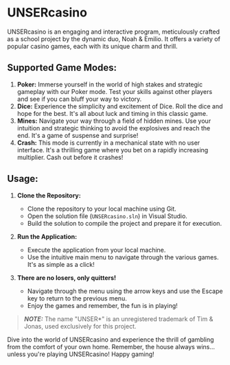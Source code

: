 # UNSERcasino

UNSERcasino is an engaging and interactive program, meticulously crafted as a school project by the dynamic duo, Noah & Emilio. It offers a variety of popular casino games, each with its unique charm and thrill.

## Supported Game Modes:
1. **Poker:** Immerse yourself in the world of high stakes and strategic gameplay with our Poker mode. Test your skills against other players and see if you can bluff your way to victory.
2. **Dice:** Experience the simplicity and excitement of Dice. Roll the dice and hope for the best. It's all about luck and timing in this classic game.
3. **Mines:** Navigate your way through a field of hidden mines. Use your intuition and strategic thinking to avoid the explosives and reach the end. It's a game of suspense and surprise!
4. **Crash:** This mode is currently in a mechanical state with no user interface. It's a thrilling game where you bet on a rapidly increasing multiplier. Cash out before it crashes!

## Usage:
1. **Clone the Repository:**
   - Clone the repository to your local machine using Git.
   - Open the solution file (`UNSERcasino.sln`) in Visual Studio.
   - Build the solution to compile the project and prepare it for execution.

2. **Run the Application:**
   - Execute the application from your local machine.
   - Use the intuitive main menu to navigate through the various games. It's as simple as a click!

3. **There are no losers, only quitters!**
   - Navigate through the menu using the arrow keys and use the Escape key to return to the previous menu.
   - Enjoy the games and remember, the fun is in playing!

> **_NOTE:_**  The name "UNSER*" is an unregistered trademark of Tim & Jonas, used exclusively for this project.

Dive into the world of UNSERcasino and experience the thrill of gambling from the comfort of your own home. Remember, the house always wins... unless you're playing UNSERcasino! Happy gaming!
